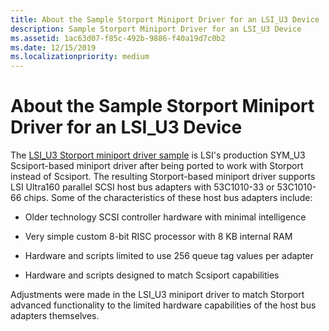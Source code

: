 ```yaml
---
title: About the Sample Storport Miniport Driver for an LSI_U3 Device
description: Sample Storport Miniport Driver for an LSI_U3 Device
ms.assetid: 1ac63d07-f85c-492b-9886-f40a19d7c0b2
ms.date: 12/15/2019
ms.localizationpriority: medium
---
```


# About the Sample Storport Miniport Driver for an LSI_U3 Device

The [LSI_U3 Storport miniport driver sample](/samples/microsoft/windows-driver-samples/lsi_u3-storport-miniport-driver/
) is LSI's production SYM_U3 Scsiport-based miniport driver after being ported to work with Storport instead of Scsiport. The resulting Storport-based miniport driver supports LSI Ultra160 parallel SCSI host bus adapters with 53C1010-33 or 53C1010-66 chips. Some of the characteristics of these host bus adapters include:

- Older technology SCSI controller hardware with minimal intelligence

- Very simple custom 8-bit RISC processor with 8 KB internal RAM

- Hardware and scripts limited to use 256 queue tag values per adapter

- Hardware and scripts designed to match Scsiport capabilities

Adjustments were made in the LSI_U3 miniport driver to match Storport advanced functionality to the limited hardware capabilities of the host bus adapters themselves.